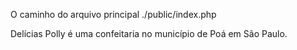 O caminho do arquivo principal ./public/index.php

Delícias Polly é uma confeitaria no município de Poá em São Paulo.













